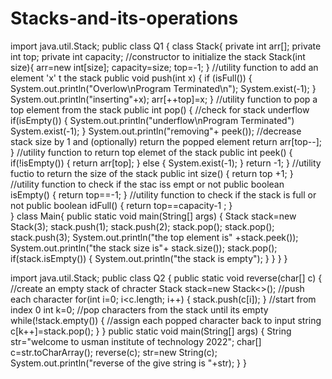 # Stacks-and-its-operations
import java.util.Stack;
public class Q1 {
	class Stack{
		private int arr[];
		private int top;
		private int capacity;
		//constructor to initialize the stack
		Stack(int size){
			arr=new int[size];
			capacity=size;
			top=-1;
		}
		//utility function to add an element 'x' t the stack
		public void push(int x)
		{
			if (isFull())
			{
				System.out.println("Overlow\nProgram Terminated\n");
			System.exist(-1);
			}
			System.out.println("inserting"+x);
			arr[++top]=x;
			}
			//utility function to pop a top element from the stack 
		public int pop()
		{
			//check for stack underflow
			if(isEmpty()) {
				System.out.println("underflow\nProgram Terminated")
				System.exist(-1);
			}
			System.out.println("removing"+ peek());
		//decrease stack size by 1 and (optionally) return the popped element
		return arr[top--];	
		}
		//utility function to return top elemet of the stack
		public int peek()
		{
			if(!isEmpty()) {
				return arr[top];
			}
			else {
				System.exist(-1);
			}
		return -1;
		}
		//utility fuctio to return the size of the stack
	public int size() {
		return top +1;
	}	
		//utility function to check if the stac iss empt or not
	public boolean isEmpty() {
		return top==-1;
	}
	//utility function to check if the stack is full or not
public boolean idFull() {
	return top==capacity-1 ;
}	
		}
class Main{
	public static void main(String[] args) {
	Stack stack=new Stack(3);
	stack.push(1);
	stack.push(2);
	stack.pop();
	stack.pop();
	stack.push(3);
	System.out.println("the top element is" +stack.peek());
	System.out.println("the stack size is"+ stack.size());
	stack.pop();
	if(stack.isEmpty()) {
		System.out.println("the stack is empty");
	}
}
	}
}


import java.util.Stack;
public class Q2 {
	public static void reverse(char[] c)
	{
		//create an empty stack of chracter
		Stack<Character> stack=new Stack<>();
	//push each character 
		for(int  i=0; i<c.length; i++) {
			stack.push(c[i]);
		}
		//start from index 0
		int k=0;
		//pop characters from the stack until its empty
		while(!stack.empty())
		{
			//assign each popped character back to input string
		c[k++]=stack.pop();	
		}
	}
	public static void main(String[] args) {
	String str="welcome to usman institute of technology 2022";
	char[] c=str.toCharArray();
	reverse(c);
	str=new String(c);
	System.out.println("reverse of the give string is "+str);
}
}
